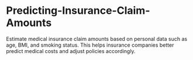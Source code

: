 # Predicting-Insurance-Claim-Amounts
Estimate medical insurance claim amounts based on personal data such as age, BMI, and smoking status. This helps insurance companies better predict medical costs and adjust policies accordingly.
